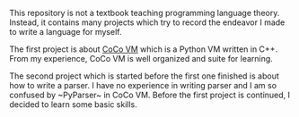 This repository is not a textbook teaching programming language
theory. Instead, it contains many projects which try to record the
endeavor I made to write a language for myself.

The first project is about [CoCo VM](http://knuth.luther.edu/~leekent/CoCo/)
which is a Python VM written in C++. From my experience, CoCo VM is well
organized and suite for learning.

The second project which is started before the first one finished is about how
to write a parser. I have no experience in writing parser and I am so confused
by ~PyParser~ in CoCo VM. Before the first project is continued, I decided to
learn some basic skills.
